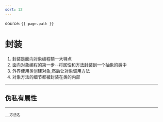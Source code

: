 ```yaml
---
sort: 12
---
```


source: `{{ page.path }}`

# 封装

1. 封装是面向对象编程额一大特点
2. 面向对象编程的第一步--将属性和方法封装到一个抽象的类中
3. 外界使用类创建对象,然后让对象调用方法
4. 对象方法的细节都被封装在类的内部


----------


## 伪私有属性


------

	__方法名

